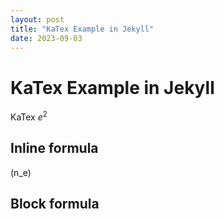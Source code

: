 ```yaml
---
layout: post
title: "KaTex Example in Jekyll"
date: 2023-09-03
---
```


# KaTex Example in Jekyll

KaTex $e^2$

## Inline formula

\(n_e\)

## Block formula

